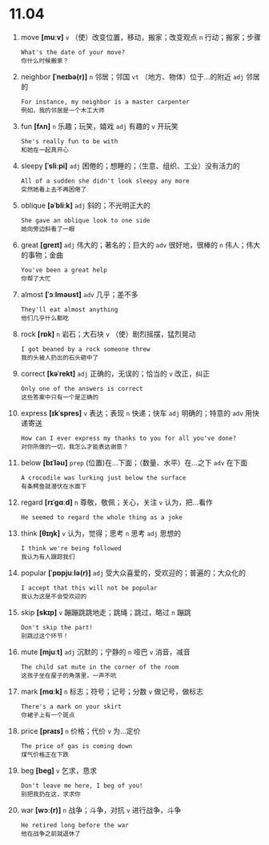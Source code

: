 # 11.04

1. move **[muːv]** `v` （使）改变位置，移动，搬家；改变观点 `n` 行动；搬家；步骤

   ```
   What's the date of your move?
   你什么时候搬家？
   ```

2. neighbor **[ˈneɪbə(r)]** `n` 邻居；邻国 `vt` （地方、物体）位于...的附近 `adj` 邻居的

   ```
   For instance, my neighbor is a master carpenter
   例如，我的邻居是一个木工大师
   ```

3. fun **[fʌn]** `n` 乐趣；玩笑，嬉戏 `adj` 有趣的 `v` 开玩笑

   ```
   She's really fun to be with
   和她在一起真开心
   ```

4. sleepy **[ˈsliːpi]** `adj` 困倦的；想睡的；（生意、组织、工业）没有活力的

   ```
   All of a sudden she didn't look sleepy any more
   突然她看上去不再困倦了
   ```

5. oblique **[əˈbliːk]** `adj` 斜的；不光明正大的

   ```
   She gave an oblique look to one side
   她向旁边斜看了一眼
   ```

6. great **[ɡreɪt]** `adj` 伟大的；著名的；巨大的 `adv` 很好地，很棒的 `n` 伟人；伟大的事物；金曲

   ```
   You've been a great help
   你帮了大忙
   ```

7. almost **[ˈɔːlməʊst]** `adv` 几乎；差不多

   ```
   They'll eat almost anything
   他们几乎什么都吃
   ```

8. rock **[rɒk]** `n` 岩石；大石块 `v` （使）剧烈摇摆，猛烈晃动

   ```
   I got beaned by a rock someone threw
   我的头被人扔出的石头砸中了
   ```

9. correct **[kəˈrekt]** `adj` 正确的，无误的；恰当的 `v` 改正，纠正

   ```
   Only one of the answers is correct
   这些答案中只有一个是正确的
   ```

10. express **[ɪkˈspres]** `v` 表达；表现 `n` 快递；快车 `adj` 明确的；特意的 `adv` 用快递寄送

    ```
    How can I ever express my thanks to you for all you've done?
    对你所做的一切，我怎么才能表达谢意？
    ```

11. below **[bɪˈləʊ]** `prep` (位置)在...下面；（数量、水平）在...之下 `adv` 在下面

    ```
    A crocodile was lurking just below the surface
    有条鳄鱼就潜伏在水面下
    ```

12. regard **[rɪˈɡɑːd]** `n` 尊敬，敬佩；关心，关注 `v` 认为，把...看作

    ```
    He seemed to regard the whole thing as a joke
    ```

13. think **[θɪŋk]** `v` 认为，觉得；思考 `n` 思考 `adj` 思想的

    ```
    I think we're being followed
    我认为有人跟踪我们
    ```

14. popular **[ˈpɒpjuːlə(r)]** `adj` 受大众喜爱的，受欢迎的；普遍的；大众化的

    ```
    I accept that this will not be popular
    我认为这是不会受欢迎的
    ```

15. skip **[skɪp]** `v` 蹦蹦跳跳地走；跳绳；跳过，略过 `n` 蹦跳

    ```
    Don't skip the part!
    别跳过这个环节！
    ```

16. mute **[mjuːt]** `adj` 沉默的；宁静的 `n` 哑巴 `v` 消音，减音

    ```
    The child sat mute in the corner of the room
    这孩子坐在屋子的角落里，一声不吭
    ```

17. mark **[mɑːk]** `n` 标志；符号；记号；分数 `v` 做记号，做标志

    ```
    There's a mark on your skirt
    你裙子上有一个斑点
    ```

18. price **[praɪs]** `n` 价格；代价 `v` 为...定价

    ```
    The price of gas is coming down
    煤气价格正在下跌
    ```

19. beg **[beɡ]** `v` 乞求，恳求

    ```
    Don't leave me here, I beg of you!
    别把我扔在这，求求你
    ```

20. war **[wɔː(r)]** `n` 战争；斗争，对抗 `v` 进行战争，斗争

    ```
    He retired long before the war
    他在战争之前就退休了
    ```
